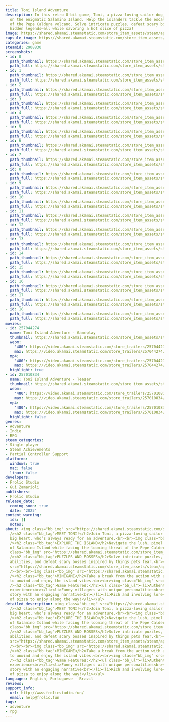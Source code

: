 ```yaml
---
title: Toni Island Adventure
description: In this retro 8-bit game, Toni, a pizza-loving sailor dog, is shipwrecked
  on the enigmatic Salamino Island. Help the islanders tackle the escalating threat
  of the Pepe Caldera volcano. Solve intricate puzzles, defeat scary bosses, and uncover
  hidden legends—all while savoring a hot slice of pizza!
image: https://shared.akamai.steamstatic.com/store_item_assets/steam/apps/2908830/header.jpg?t=1724612348
capsule_image: https://shared.akamai.steamstatic.com/store_item_assets/steam/apps/2908830/36b3b7a33947f0bb9245f2890782456589db08db/capsule_231x87.jpg?t=1724612348
categories: game
steamid: 2908830
screenshots:
- id: 0
  path_thumbnail: https://shared.akamai.steamstatic.com/store_item_assets/steam/apps/2908830/ss_6d8ffd038fde9088ad8032603a10dc5db55bc1b2.600x338.jpg?t=1724612348
  path_full: https://shared.akamai.steamstatic.com/store_item_assets/steam/apps/2908830/ss_6d8ffd038fde9088ad8032603a10dc5db55bc1b2.1920x1080.jpg?t=1724612348
- id: 1
  path_thumbnail: https://shared.akamai.steamstatic.com/store_item_assets/steam/apps/2908830/ss_c2617e88dd5d0b789ed2d125b741f14265c55c38.600x338.jpg?t=1724612348
  path_full: https://shared.akamai.steamstatic.com/store_item_assets/steam/apps/2908830/ss_c2617e88dd5d0b789ed2d125b741f14265c55c38.1920x1080.jpg?t=1724612348
- id: 2
  path_thumbnail: https://shared.akamai.steamstatic.com/store_item_assets/steam/apps/2908830/ss_d92b7ef1625bba1feabf4e167a40104680da926f.600x338.jpg?t=1724612348
  path_full: https://shared.akamai.steamstatic.com/store_item_assets/steam/apps/2908830/ss_d92b7ef1625bba1feabf4e167a40104680da926f.1920x1080.jpg?t=1724612348
- id: 3
  path_thumbnail: https://shared.akamai.steamstatic.com/store_item_assets/steam/apps/2908830/ss_4189d4c2c0eccc28973f88c44a57dbcc204ee9b9.600x338.jpg?t=1724612348
  path_full: https://shared.akamai.steamstatic.com/store_item_assets/steam/apps/2908830/ss_4189d4c2c0eccc28973f88c44a57dbcc204ee9b9.1920x1080.jpg?t=1724612348
- id: 4
  path_thumbnail: https://shared.akamai.steamstatic.com/store_item_assets/steam/apps/2908830/ss_4b4deb97e892742af5866d197f9d0f2c0e7348ec.600x338.jpg?t=1724612348
  path_full: https://shared.akamai.steamstatic.com/store_item_assets/steam/apps/2908830/ss_4b4deb97e892742af5866d197f9d0f2c0e7348ec.1920x1080.jpg?t=1724612348
- id: 5
  path_thumbnail: https://shared.akamai.steamstatic.com/store_item_assets/steam/apps/2908830/ss_c6a4edd662fe7455e1e0acbd7d4bf0d4cbd660b9.600x338.jpg?t=1724612348
  path_full: https://shared.akamai.steamstatic.com/store_item_assets/steam/apps/2908830/ss_c6a4edd662fe7455e1e0acbd7d4bf0d4cbd660b9.1920x1080.jpg?t=1724612348
- id: 6
  path_thumbnail: https://shared.akamai.steamstatic.com/store_item_assets/steam/apps/2908830/ss_8457dc14e5fd691adc4c4d9595a76a86e92a7b15.600x338.jpg?t=1724612348
  path_full: https://shared.akamai.steamstatic.com/store_item_assets/steam/apps/2908830/ss_8457dc14e5fd691adc4c4d9595a76a86e92a7b15.1920x1080.jpg?t=1724612348
- id: 7
  path_thumbnail: https://shared.akamai.steamstatic.com/store_item_assets/steam/apps/2908830/ss_4c85aae13fa44b732f5b9a8e48f87df4f74ca58c.600x338.jpg?t=1724612348
  path_full: https://shared.akamai.steamstatic.com/store_item_assets/steam/apps/2908830/ss_4c85aae13fa44b732f5b9a8e48f87df4f74ca58c.1920x1080.jpg?t=1724612348
- id: 8
  path_thumbnail: https://shared.akamai.steamstatic.com/store_item_assets/steam/apps/2908830/ss_5ddaeb77fd7d30d5adafd8147b3b6c2314d92dec.600x338.jpg?t=1724612348
  path_full: https://shared.akamai.steamstatic.com/store_item_assets/steam/apps/2908830/ss_5ddaeb77fd7d30d5adafd8147b3b6c2314d92dec.1920x1080.jpg?t=1724612348
- id: 9
  path_thumbnail: https://shared.akamai.steamstatic.com/store_item_assets/steam/apps/2908830/ss_994cb24713689e4646bf5ae6396bd6a308a01a81.600x338.jpg?t=1724612348
  path_full: https://shared.akamai.steamstatic.com/store_item_assets/steam/apps/2908830/ss_994cb24713689e4646bf5ae6396bd6a308a01a81.1920x1080.jpg?t=1724612348
- id: 10
  path_thumbnail: https://shared.akamai.steamstatic.com/store_item_assets/steam/apps/2908830/ss_3c76b441bfbf44e4364f80449524b8a43c8963c7.600x338.jpg?t=1724612348
  path_full: https://shared.akamai.steamstatic.com/store_item_assets/steam/apps/2908830/ss_3c76b441bfbf44e4364f80449524b8a43c8963c7.1920x1080.jpg?t=1724612348
- id: 11
  path_thumbnail: https://shared.akamai.steamstatic.com/store_item_assets/steam/apps/2908830/ss_00ddbe1f348e59c420f32c969cf3a0105b191703.600x338.jpg?t=1724612348
  path_full: https://shared.akamai.steamstatic.com/store_item_assets/steam/apps/2908830/ss_00ddbe1f348e59c420f32c969cf3a0105b191703.1920x1080.jpg?t=1724612348
- id: 12
  path_thumbnail: https://shared.akamai.steamstatic.com/store_item_assets/steam/apps/2908830/ss_357e51e8fb5a52636194f4102a67760e11ea4410.600x338.jpg?t=1724612348
  path_full: https://shared.akamai.steamstatic.com/store_item_assets/steam/apps/2908830/ss_357e51e8fb5a52636194f4102a67760e11ea4410.1920x1080.jpg?t=1724612348
- id: 13
  path_thumbnail: https://shared.akamai.steamstatic.com/store_item_assets/steam/apps/2908830/ss_f5fa64be01059861c0ca9b919ef356679cb473a3.600x338.jpg?t=1724612348
  path_full: https://shared.akamai.steamstatic.com/store_item_assets/steam/apps/2908830/ss_f5fa64be01059861c0ca9b919ef356679cb473a3.1920x1080.jpg?t=1724612348
- id: 14
  path_thumbnail: https://shared.akamai.steamstatic.com/store_item_assets/steam/apps/2908830/ss_794eb3c143550fdfd8c2a67820d2189d8baf8c48.600x338.jpg?t=1724612348
  path_full: https://shared.akamai.steamstatic.com/store_item_assets/steam/apps/2908830/ss_794eb3c143550fdfd8c2a67820d2189d8baf8c48.1920x1080.jpg?t=1724612348
- id: 15
  path_thumbnail: https://shared.akamai.steamstatic.com/store_item_assets/steam/apps/2908830/ss_5bfd45b5ca7c98dc304342152e4465128f1dc852.600x338.jpg?t=1724612348
  path_full: https://shared.akamai.steamstatic.com/store_item_assets/steam/apps/2908830/ss_5bfd45b5ca7c98dc304342152e4465128f1dc852.1920x1080.jpg?t=1724612348
- id: 16
  path_thumbnail: https://shared.akamai.steamstatic.com/store_item_assets/steam/apps/2908830/ss_7ea00cad0d33d8a3793ce62078306d19fa794973.600x338.jpg?t=1724612348
  path_full: https://shared.akamai.steamstatic.com/store_item_assets/steam/apps/2908830/ss_7ea00cad0d33d8a3793ce62078306d19fa794973.1920x1080.jpg?t=1724612348
- id: 17
  path_thumbnail: https://shared.akamai.steamstatic.com/store_item_assets/steam/apps/2908830/ss_0af375c949c9efdfd568acd1869b230c68264a61.600x338.jpg?t=1724612348
  path_full: https://shared.akamai.steamstatic.com/store_item_assets/steam/apps/2908830/ss_0af375c949c9efdfd568acd1869b230c68264a61.1920x1080.jpg?t=1724612348
- id: 18
  path_thumbnail: https://shared.akamai.steamstatic.com/store_item_assets/steam/apps/2908830/ss_f47a5000599e7e98413df01a16adffa1303ac97c.600x338.jpg?t=1724612348
  path_full: https://shared.akamai.steamstatic.com/store_item_assets/steam/apps/2908830/ss_f47a5000599e7e98413df01a16adffa1303ac97c.1920x1080.jpg?t=1724612348
movies:
- id: 257044274
  name: Toni Island Adventure - Gameplay
  thumbnail: https://shared.akamai.steamstatic.com/store_item_assets/steam/apps/257044274/movie.293x165.jpg?t=1723048423
  webm:
    '480': https://video.akamai.steamstatic.com/store_trailers/257044274/movie480_vp9.webm?t=1723048423
    max: https://video.akamai.steamstatic.com/store_trailers/257044274/movie_max_vp9.webm?t=1723048423
  mp4:
    '480': https://video.akamai.steamstatic.com/store_trailers/257044274/movie480.mp4?t=1723048423
    max: https://video.akamai.steamstatic.com/store_trailers/257044274/movie_max.mp4?t=1723048423
  highlight: true
- id: 257010834
  name: Toni Island Adventure - Teaser
  thumbnail: https://shared.akamai.steamstatic.com/store_item_assets/steam/apps/257010834/movie.293x165.jpg?t=1721920511
  webm:
    '480': https://video.akamai.steamstatic.com/store_trailers/257010834/movie480_vp9.webm?t=1721920511
    max: https://video.akamai.steamstatic.com/store_trailers/257010834/movie_max_vp9.webm?t=1721920511
  mp4:
    '480': https://video.akamai.steamstatic.com/store_trailers/257010834/movie480.mp4?t=1721920511
    max: https://video.akamai.steamstatic.com/store_trailers/257010834/movie_max.mp4?t=1721920511
  highlight: false
genres:
- Adventure
- Indie
- RPG
steam_categories:
- Single-player
- Steam Achievements
- Partial Controller Support
platforms:
  windows: true
  mac: false
  linux: false
developers:
- Frolic Studio
- Gui Zamarioli
publishers:
- Frolic Studio
release_date:
  coming_soon: true
  date: '2025'
content_warning:
  ids: []
  notes:
about: <img class="bb_img" src="https://shared.akamai.steamstatic.com/store_item_assets/steam/apps/2908830/extras/cartridge2.png?t=1724612348"
  /><h2 class="bb_tag">MEET TONI!</h2>Join Toni, a pizza-loving sailor dog with a
  big heart, who’s always ready for an adventure.<br><br><img class="bb_img" src="https://shared.akamai.steamstatic.com/store_item_assets/steam/apps/2908830/extras/toni.gif?t=1724612348"
  /><h2 class="bb_tag">EXPLORE THE ISLAND</h2>Navigate the lush, pixel art landscapes
  of Salamino Island while facing the looming threat of the Pepe Caldera volcano.<br><br><img
  class="bb_img" src="https://shared.akamai.steamstatic.com/store_item_assets/steam/apps/2908830/extras/desert.gif?t=1724612348"
  /><h2 class="bb_tag">PUZZLES AND BOSSES</h2>Solve intricate puzzles, unlock new
  abilities, and defeat scary bosses inspired by things pets fear.<br><br><img class="bb_img"
  src="https://shared.akamai.steamstatic.com/store_item_assets/steam/apps/2908830/extras/boss.gif?t=1724612348"
  /><br><br><img class="bb_img" src="https://shared.akamai.steamstatic.com/store_item_assets/steam/apps/2908830/extras/0820_1_.gif?t=1724612348"
  /><h2 class="bb_tag">MINIGAME</h2>Take a break from the action with a fun surf minigame
  to unwind and enjoy the island vibes.<br><br><img class="bb_img" src="https://shared.akamai.steamstatic.com/store_item_assets/steam/apps/2908830/extras/surfg.gif?t=1724612348"
  /><h2 class="bb_tag">Game Features:</h2><ul class="bb_ul"><li>Authentic 8-bit handheld
  experience<br></li><li>Funny villagers with unique personalities<br></li><li>Linear
  story with an engaging narrative<br></li><li>Rich and involving lore<br></li><li>Plenty
  of pizza to enjoy along the way!</li></ul>
detailed_description: <img class="bb_img" src="https://shared.akamai.steamstatic.com/store_item_assets/steam/apps/2908830/extras/cartridge2.png?t=1724612348"
  /><h2 class="bb_tag">MEET TONI!</h2>Join Toni, a pizza-loving sailor dog with a
  big heart, who’s always ready for an adventure.<br><br><img class="bb_img" src="https://shared.akamai.steamstatic.com/store_item_assets/steam/apps/2908830/extras/toni.gif?t=1724612348"
  /><h2 class="bb_tag">EXPLORE THE ISLAND</h2>Navigate the lush, pixel art landscapes
  of Salamino Island while facing the looming threat of the Pepe Caldera volcano.<br><br><img
  class="bb_img" src="https://shared.akamai.steamstatic.com/store_item_assets/steam/apps/2908830/extras/desert.gif?t=1724612348"
  /><h2 class="bb_tag">PUZZLES AND BOSSES</h2>Solve intricate puzzles, unlock new
  abilities, and defeat scary bosses inspired by things pets fear.<br><br><img class="bb_img"
  src="https://shared.akamai.steamstatic.com/store_item_assets/steam/apps/2908830/extras/boss.gif?t=1724612348"
  /><br><br><img class="bb_img" src="https://shared.akamai.steamstatic.com/store_item_assets/steam/apps/2908830/extras/0820_1_.gif?t=1724612348"
  /><h2 class="bb_tag">MINIGAME</h2>Take a break from the action with a fun surf minigame
  to unwind and enjoy the island vibes.<br><br><img class="bb_img" src="https://shared.akamai.steamstatic.com/store_item_assets/steam/apps/2908830/extras/surfg.gif?t=1724612348"
  /><h2 class="bb_tag">Game Features:</h2><ul class="bb_ul"><li>Authentic 8-bit handheld
  experience<br></li><li>Funny villagers with unique personalities<br></li><li>Linear
  story with an engaging narrative<br></li><li>Rich and involving lore<br></li><li>Plenty
  of pizza to enjoy along the way!</li></ul>
languages: English, Portuguese - Brazil
reviews:
support_info:
  url: http://www.frolicstudio.fun/
  email: help@frolic.fun
tags:
- adventure
- rpg
---
```


